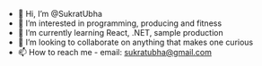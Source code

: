 - 👋 Hi, I’m @SukratUbha
- 👀 I’m interested in programming, producing and fitness
- 🌱 I’m currently learning React, .NET, sample production
- 💞️ I’m looking to collaborate on anything that makes one curious
- 📫 How to reach me - email: sukratubha@gmail.com

<!---
SukratUbha/SukratUbha is a ✨ special ✨ repository because its `README.md` (this file) appears on your GitHub profile.
You can click the Preview link to take a look at your changes.
--->
